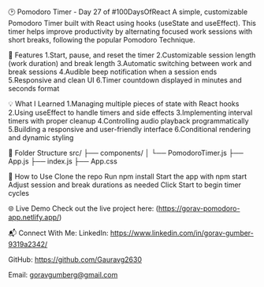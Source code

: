 🕑 Pomodoro Timer - Day 27 of #100DaysOfReact
A simple, customizable Pomodoro Timer built with React using hooks (useState and useEffect). This timer helps improve productivity by alternating focused work sessions with short breaks, following the popular Pomodoro Technique.

🚀 Features
1.Start, pause, and reset the timer
2.Customizable session length (work duration) and break length
3.Automatic switching between work and break sessions
4.Audible beep notification when a session ends
5.Responsive and clean UI
6.Timer countdown displayed in minutes and seconds format

💡 What I Learned
1.Managing multiple pieces of state with React hooks
2.Using useEffect to handle timers and side effects
3.Implementing interval timers with proper cleanup
4.Controlling audio playback programmatically
5.Building a responsive and user-friendly interface
6.Conditional rendering and dynamic styling

📁 Folder Structure
src/
├── components/
│   └── PomodoroTimer.js
├── App.js
├── index.js
├── App.css

🔧 How to Use
Clone the repo
Run npm install
Start the app with npm start
Adjust session and break durations as needed
Click Start to begin timer cycles

🌐 Live Demo
Check out the live project here:
(https://gorav-pomodoro-app.netlify.app/)


📬 Connect With Me:
LinkedIn: https://www.linkedin.com/in/gorav-gumber-9319a2342/

GitHub: https://github.com/Gauravg2630

Email: goravgumberg@gmail.com

